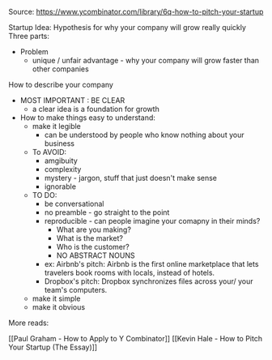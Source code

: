 


Source: https://www.ycombinator.com/library/6q-how-to-pitch-your-startup

Startup Idea: Hypothesis for why your company will grow really quickly
Three parts:
- Problem
	- unique / unfair advantage - why your company will grow faster than other companies


How to describe your company
- MOST IMPORTANT : BE CLEAR
	- a clear idea is a foundation for growth
- How to make things easy to understand:
	- make it legible
		- can be understood by people who know nothing about your business
	- To AVOID:
		- amgibuity
		- complexity
		- mystery - jargon, stuff that just doesn't make sense 
		- ignorable
	- TO DO:
		- be conversational
		- no preamble - go straight to the point
		- reproducible - can people imagine your comapny in their minds?
			- What are you making?
			- What is the market?
			- Who is the customer?
			- NO ABSTRACT NOUNS
		- ex: Airbnb's pitch: Airbnb is the first online marketplace that lets travelers book rooms with locals, instead of hotels.
		- Dropbox's pitch: Dropbox synchronizes files across your/ your team's computers. 
	- make it simple 
	- make it obvious


More reads:

[[Paul Graham - How to Apply to Y Combinator]]
[[Kevin Hale - How to Pitch Your Startup (The Essay)]]